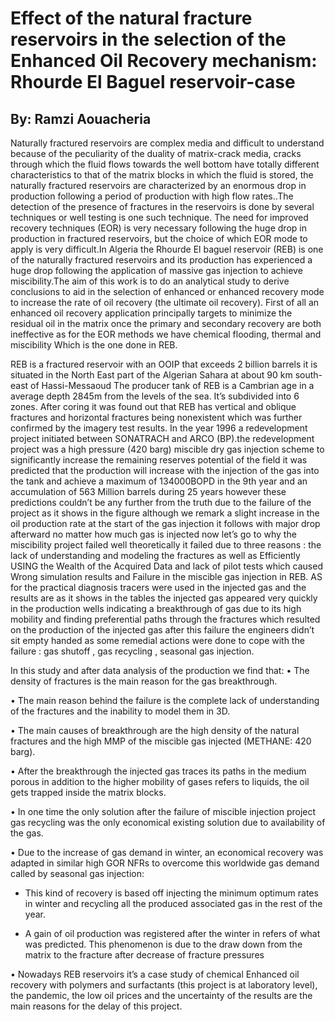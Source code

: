 # Effect of the natural fracture reservoirs in the selection of the Enhanced Oil Recovery mechanism: Rhourde El Baguel reservoir-case
## By: Ramzi Aouacheria 
Naturally fractured reservoirs are complex media and difficult to understand because of the peculiarity of the duality of matrix-crack media, cracks through which the fluid flows towards the well bottom have totally different characteristics to that of the matrix blocks in which the fluid is stored, the naturally fractured reservoirs are characterized by an enormous drop in production following a period of production with high flow rates..The detection of the presence of fractures in the reservoirs is done by several techniques or well testing is one such technique. The need for improved recovery techniques (EOR) is very necessary following the huge drop in production in fractured reservoirs, but the choice of which EOR mode to apply is very difficult.In Algeria the Rhourde El baguel reservoir (REB) is one of the naturally fractured reservoirs and its production has experienced a huge drop following the application of massive gas injection to achieve miscibility.The aim of this work is to do an analytical study to derive conclusions to aid in the selection of enhanced or enhanced recovery mode to increase the rate of oil recovery (the ultimate oil recovery).
First of all an enhanced oil recovery application principally targets to minimize the residual oil in the matrix once the primary and secondary recovery are both ineffective as for the EOR methods we have chemical flooding, thermal and miscibility Which is the one done in REB.

REB is a fractured reservoir with an OOIP that exceeds 2 billion barrels it is situated in the North East part of the Algerian Sahara at about 90 km south-east of Hassi-Messaoud The producer tank of REB is a Cambrian age in a average depth 2845m  from the levels of the sea. It’s subdivided into 6 zones. After coring it was found out that REB has vertical and oblique fractures and horizontal fractures being nonexistent which was further confirmed by the imagery test results. In the year 1996 a redevelopment project initiated between SONATRACH and ARCO (BP).the redevelopment project was a high pressure (420 barg) miscible dry gas injection scheme to significantly increase the remaining reserves potential of the field it was predicted that the production will increase with the injection of the gas into the tank and achieve a maximum of 134000BOPD in the 9th year and an accumulation of 563 
Million barrels during 25 years however these predictions couldn’t be any further from the truth due to the failure of the project as it shows in the figure although we remark a slight increase in the oil production rate at the start of the gas injection it follows with major drop afterward no matter how much gas is injected now let’s go to why the miscibility project failed well theoretically it failed due to three reasons : the lack of understanding and modeling the fractures as well as Efficiently USING the Wealth of the Acquired Data and lack of pilot tests which caused Wrong simulation results and Failure in the miscible gas injection in REB. AS for the practical diagnosis tracers were used in the injected gas and the results are as it shows in the tables the injected gas appeared very quickly in the production wells indicating a breakthrough of gas due to its high mobility and finding preferential paths through the fractures which resulted on the production of the injected gas after this failure the engineers didn’t sit empty handed as some remedial actions were done to cope with the failure : gas shutoff , gas recycling , seasonal gas injection.

In this study and after data analysis of the production we find that:
•	The density of fractures is the main reason for the gas breakthrough.

•	The main reason behind the failure is the complete lack of understanding of the fractures and the inability to model them in 3D.

•	The main causes of breakthrough are the high density of the natural fractures and the high MMP of the miscible gas injected (METHANE: 420 barg).

•	After the breakthrough the injected gas traces its paths in the medium porous in addition to the higher mobility of gases refers to liquids, the oil gets trapped inside the matrix blocks.

•	In one time the only solution after the failure of miscible injection project gas recycling was the only economical existing solution due to availability of the gas.

•	Due to the increase of gas demand in winter, an economical recovery was adapted in similar high GOR NFRs to overcome this worldwide gas demand called by seasonal gas injection:

   - This kind of recovery is based off injecting the minimum optimum rates in winter and recycling all the produced associated gas in the rest of the year.
   
   - A gain of oil production was registered after the winter in refers of what was predicted. This phenomenon is due to the draw down from the matrix to the fracture after decrease of fracture pressures
	
• Nowadays REB reservoirs it’s a case study of chemical Enhanced oil recovery with polymers and surfactants (this project is at laboratory level), the pandemic, the low oil prices and the uncertainty of the results are the main reasons for the delay of this project.





